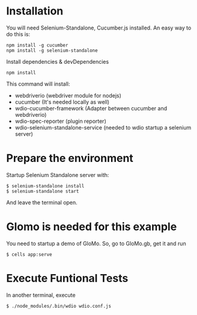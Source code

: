# Installation
You will need Selenium-Standalone, Cucumber.js installed.
An easy way to do this is:

    npm install -g cucumber
    npm install -g selenium-standalone

Install dependencies & devDependencies

    npm install 

This command will install:
- webdriverio (webdriver module for nodejs) 
- cucumber (It's needed locally as well)
- wdio-cucumber-framework (Adapter between cucumber and webdriverio)
- wdio-spec-reporter (plugin reporter)
- wdio-selenium-standalone-service (needed to wdio startup a selenium server)

# Prepare the environment
Startup Selenium Standalone server with:

    $ selenium-standalone install
    $ selenium-standalone start

And leave the terminal open.

# Glomo is needed for this example
You need to startup a demo of GloMo. So, go to GloMo.gb, get it and run

    $ cells app:serve


# Execute Funtional Tests
In another terminal, execute

    $ ./node_modules/.bin/wdio wdio.conf.js
    